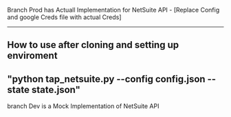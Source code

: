 Branch Prod has Actuall Implementation for NetSuite API - [Replace Config and google Creds file with actual Creds] 

------------------------------------------------
How to use after cloning and setting up enviroment
-----------------------------------------------
"python tap_netsuite.py --config config.json --state state.json" 
-----------------------------------------------


branch Dev is a Mock Implementation of NetSuite API 
